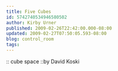 ```yaml
---
title: Five Cubes
id: 5742740534946580502
author: Kirby Urner
published: 2009-02-26T22:42:00.000-08:00
updated: 2009-02-27T07:50:05.593-08:00
blog: control_room
tags: 
---
```


[](https://blogger.googleusercontent.com/img/b/R29vZ2xl/AVvXsEjEd4FwXH1iH3F0_DyVftkSuklB_CNq_a3oVWl0zV0xSOQCPQ6o1UqIsq7bEuAH6A6vW57aGnTJK8GVwg61F8Z2MQ54RBIUmCbBLUU9GivXDSqMBVctxW0WOsdV01F2vc49nuUn/s1600-h/five_cubes_fixed.jpeg):: cube space ::by David Koski